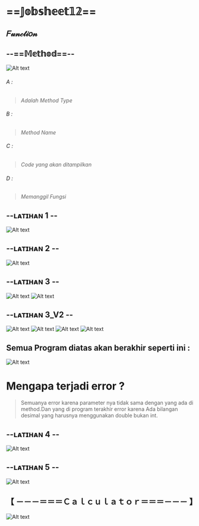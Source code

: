# ==𝕁𝕠𝕓𝕤𝕙𝕖𝕖𝕥𝟙𝟚==
## 𝐹𝓊𝓃𝒸𝓉𝒾𝑜𝓃

## --==𝕄𝕖𝕥𝕙𝕠𝕕==--
![Alt text](https://github.com/Syihabuddinsanni/Jobsheet12_Function/blob/master/Method.png)
###### *A* :
>_Adalah Method Type_
###### *B* :
>_Method Name_
###### *C* :
>_Code yang akan ditampilkan_
###### *D* :
>_Memanggil Fungsi_


## --ʟᴀᴛɪʜᴀɴ 1 -- 
![Alt text](https://github.com/Syihabuddinsanni/Jobsheet12_Function/blob/master/Latihan.png)


## --ʟᴀᴛɪʜᴀɴ 2 --  
![Alt text](https://github.com/Syihabuddinsanni/Jobsheet12_Function/blob/master/L2.png)

## --ʟᴀᴛɪʜᴀɴ 3 -- 
![Alt text](https://github.com/Syihabuddinsanni/Jobsheet12_Function/blob/master/Latihan3.png)
![Alt text](https://github.com/Syihabuddinsanni/Jobsheet12_Function/blob/master/L3A_4.png)
 

## --ʟᴀᴛɪʜᴀɴ 3_V2 --
![Alt text](https://github.com/Syihabuddinsanni/Jobsheet12_Function/blob/master/L3A1.png)
![Alt text](https://github.com/Syihabuddinsanni/Jobsheet12_Function/blob/master/L3A2.png)
![Alt text](https://github.com/Syihabuddinsanni/Jobsheet12_Function/blob/master/L3A3.png)
![Alt text](https://github.com/Syihabuddinsanni/Jobsheet12_Function/blob/master/L3A.png)
## **Semua Program diatas akan berakhir seperti ini :**


![Alt text](https://github.com/Syihabuddinsanni/Jobsheet12_Function/blob/master/L3A_4.png)
# Mengapa terjadi error ?
>Semuanya error karena parameter nya tidak sama dengan yang ada di method.Dan yang di program terakhir error karena
Ada bilangan desimal yang harusnya menggunakan double bukan int.

## --ʟᴀᴛɪʜᴀɴ 4 -- 
![Alt text](https://github.com/Syihabuddinsanni/Jobsheet12_Function/blob/master/L4.png)


## --ʟᴀᴛɪʜᴀɴ 5 -- 
![Alt text](https://github.com/Syihabuddinsanni/Jobsheet12_Function/blob/master/L5.png)

## 【    ﻿－－－＝＝＝Ｃａｌｃｕｌａｔｏｒ＝＝＝－－－    】
![Alt text](https://github.com/Syihabuddinsanni/Jobsheet12_Function/blob/master/CalculatorKu.png)

